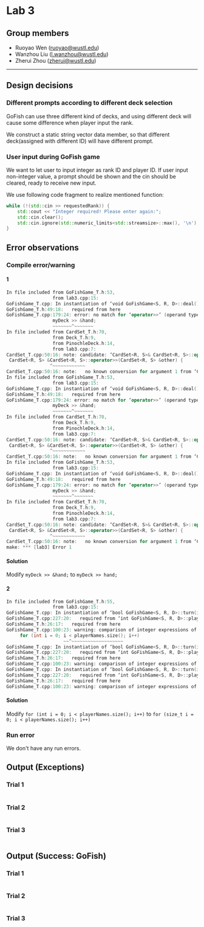 # Lab 3

## Group members

- Ruoyao Wen (ruoyao@wustl.edu)
- Wanzhou Liu (l.wanzhou@wustl.edu)
- Zherui Zhou (zherui@wustl.edu)

---

## Design decisions

### Different prompts according to different deck selection
GoFish can use three different kind of decks, and using different deck will cause some difference when player input the rank.

We construct a static string vector data member, so that different deck(assigned with different ID) will have different prompt.

### User input during GoFish game
We want to let user to input integer as rank ID and player ID. If user input non-integer value, a prompt should be shown and the cin should be cleared, ready to receive new input.

We use following code fragment to realize mentioned function:
``` C++
while (!(std::cin >> requestedRank)) {
    std::cout << "Integer required! Please enter again:";
    std::cin.clear();
    std::cin.ignore(std::numeric_limits<std::streamsize>::max(), '\n');
}
```

## Error observations

### Compile error/warning

#### 1
``` C++
In file included from GoFishGame_T.h:53,
                 from lab3.cpp:15:
GoFishGame_T.cpp: In instantiation of ‘void GoFishGame<S, R, D>::deal() [with S = Color; R = UnoRank; D = UnoDeck]’:
GoFishGame_T.h:49:18:   required from here
GoFishGame_T.cpp:179:24: error: no match for ‘operator>>’ (operand types are ‘UnoDeck’ and ‘CardSet<UnoRank, Color>*’)
                 myDeck >> &hand;
                 ~~~~~~~^~~~~~~~
In file included from CardSet_T.h:70,
                 from Deck_T.h:9,
                 from PinochleDeck.h:14,
                 from lab3.cpp:7:
CardSet_T.cpp:50:16: note: candidate: ‘CardSet<R, S>& CardSet<R, S>::operator>>(CardSet<R, S>&) [with R = UnoRank; S = Color]’
 CardSet<R, S> &CardSet<R, S>::operator>>(CardSet<R, S> &other) {
                ^~~~~~~~~~~~~
CardSet_T.cpp:50:16: note:   no known conversion for argument 1 from ‘CardSet<UnoRank, Color>*’ to ‘CardSet<UnoRank, Color>&’
In file included from GoFishGame_T.h:53,
                 from lab3.cpp:15:
GoFishGame_T.cpp: In instantiation of ‘void GoFishGame<S, R, D>::deal() [with S = Suit; R = PinochleRank; D = PinochleDeck]’:
GoFishGame_T.h:49:18:   required from here
GoFishGame_T.cpp:179:24: error: no match for ‘operator>>’ (operand types are ‘PinochleDeck’ and ‘CardSet<PinochleRank, Suit>*’)
                 myDeck >> &hand;
                 ~~~~~~~^~~~~~~~
In file included from CardSet_T.h:70,
                 from Deck_T.h:9,
                 from PinochleDeck.h:14,
                 from lab3.cpp:7:
CardSet_T.cpp:50:16: note: candidate: ‘CardSet<R, S>& CardSet<R, S>::operator>>(CardSet<R, S>&) [with R = PinochleRank; S = Suit]’
 CardSet<R, S> &CardSet<R, S>::operator>>(CardSet<R, S> &other) {
                ^~~~~~~~~~~~~
CardSet_T.cpp:50:16: note:   no known conversion for argument 1 from ‘CardSet<PinochleRank, Suit>*’ to ‘CardSet<PinochleRank, Suit>&’
In file included from GoFishGame_T.h:53,
                 from lab3.cpp:15:
GoFishGame_T.cpp: In instantiation of ‘void GoFishGame<S, R, D>::deal() [with S = Suit; R = HoldEmRank; D = HoldEmDeck]’:
GoFishGame_T.h:49:18:   required from here
GoFishGame_T.cpp:179:24: error: no match for ‘operator>>’ (operand types are ‘HoldEmDeck’ and ‘CardSet<HoldEmRank, Suit>*’)
                 myDeck >> &hand;
                 ~~~~~~~^~~~~~~~
In file included from CardSet_T.h:70,
                 from Deck_T.h:9,
                 from PinochleDeck.h:14,
                 from lab3.cpp:7:
CardSet_T.cpp:50:16: note: candidate: ‘CardSet<R, S>& CardSet<R, S>::operator>>(CardSet<R, S>&) [with R = HoldEmRank; S = Suit]’
 CardSet<R, S> &CardSet<R, S>::operator>>(CardSet<R, S> &other) {
                ^~~~~~~~~~~~~
CardSet_T.cpp:50:16: note:   no known conversion for argument 1 from ‘CardSet<HoldEmRank, Suit>*’ to ‘CardSet<HoldEmRank, Suit>&’
make: *** [lab3] Error 1
```
#### Solution
Modify ```myDeck >> &hand;``` to ```myDeck >> hand;```

#### 2
``` C++
In file included from GoFishGame_T.h:55,
                 from lab3.cpp:15:
GoFishGame_T.cpp: In instantiation of ‘bool GoFishGame<S, R, D>::turn(int) [with S = Color; R = UnoRank; D = UnoDeck]’:
GoFishGame_T.cpp:227:20:   required from ‘int GoFishGame<S, R, D>::play() [with S = Color; R = UnoRank; D = UnoDeck]’
GoFishGame_T.h:26:17:   required from here
GoFishGame_T.cpp:100:23: warning: comparison of integer expressions of different signedness: ‘int’ and ‘std::vector<std::__cxx11::basic_string<char> >::size_type’ {aka ‘long unsigned int’} [-Wsign-compare]
     for (int i = 0; i < playerNames.size(); i++)
                     ~~^~~~~~~~~~~~~~~~~~~~
GoFishGame_T.cpp: In instantiation of ‘bool GoFishGame<S, R, D>::turn(int) [with S = Suit; R = PinochleRank; D = PinochleDeck]’:
GoFishGame_T.cpp:227:20:   required from ‘int GoFishGame<S, R, D>::play() [with S = Suit; R = PinochleRank; D = PinochleDeck]’
GoFishGame_T.h:26:17:   required from here
GoFishGame_T.cpp:100:23: warning: comparison of integer expressions of different signedness: ‘int’ and ‘std::vector<std::__cxx11::basic_string<char> >::size_type’ {aka ‘long unsigned int’} [-Wsign-compare]
GoFishGame_T.cpp: In instantiation of ‘bool GoFishGame<S, R, D>::turn(int) [with S = Suit; R = HoldEmRank; D = HoldEmDeck]’:
GoFishGame_T.cpp:227:20:   required from ‘int GoFishGame<S, R, D>::play() [with S = Suit; R = HoldEmRank; D = HoldEmDeck]’
GoFishGame_T.h:26:17:   required from here
GoFishGame_T.cpp:100:23: warning: comparison of integer expressions of different signedness: ‘int’ and ‘std::vector<std::__cxx11::basic_string<char> >::size_type’ {aka ‘long unsigned int’} [-Wsign-compare]
```

#### Solution
Modify ```for (int i = 0; i < playerNames.size(); i++)``` to ```for (size_t i = 0; i < playerNames.size(); i++)```

### Run error

We don't have any run errors.

## Output (Exceptions)

### Trial 1

``` bash

```

### Trial 2

``` bash

```

### Trial 3

``` bash

```


## Output (Success: GoFish)

### Trial 1

``` bash

```

### Trial 2

``` bash

```

### Trial 3

``` bash

```

